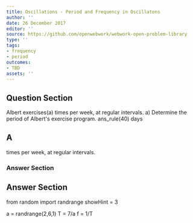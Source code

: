 ```yaml
---
title: Oscillations - Period and Frequency in Oscillatons
author: ''
date: 26 December 2017
editor: ''
source: https://github.com/openwebwork/webwork-open-problem-library
type: ''
tags:
- frequency
- period
outcomes:
- TBD
assets: ''
---
```


## Question Section 

Albert exercises(a) times per week, at regular intervals.
a) Determine the period of Albert's exercise program.
ans_rule(40) days

## A
times per week, at regular intervals.
### Answer Section


## Answer Section

from random import randrange
showHint = 3

a = randrange(2,6,1)
T = 7/a
f = 1/T